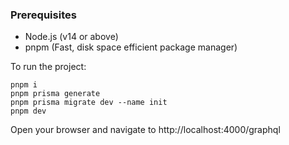 ### Prerequisites

- Node.js (v14 or above)
- pnpm (Fast, disk space efficient package manager)

To run the project:

```
pnpm i
pnpm prisma generate
pnpm prisma migrate dev --name init
pnpm dev
```

Open your browser and navigate to http://localhost:4000/graphql
